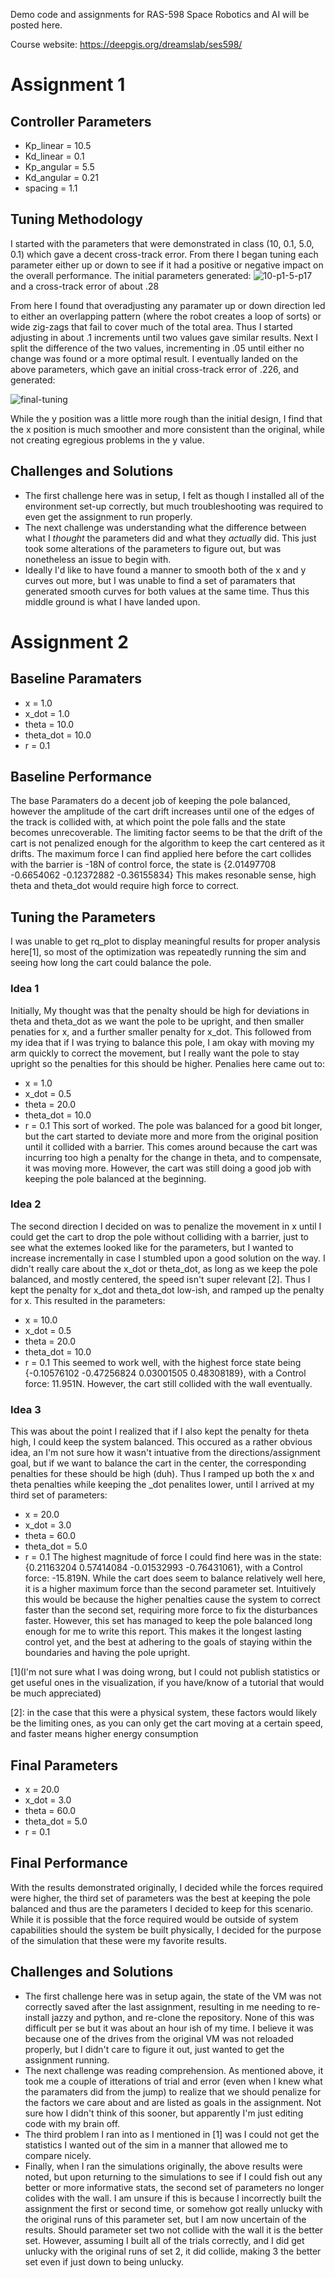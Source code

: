 Demo code and assignments for RAS-598 Space Robotics and AI will be posted here. 

Course website: https://deepgis.org/dreamslab/ses598/

# Assignment 1
## Controller Parameters
- Kp_linear = 10.5
- Kd_linear = 0.1
- Kp_angular = 5.5
- Kd_angular = 0.21
- spacing = 1.1
## Tuning Methodology  
I started with the parameters that were demonstrated in class (10, 0.1, 5.0, 0.1) which gave a decent cross-track error. From there I began tuning each parameter either up or down to see if it had a positive or negative impact on the overall performance. The initial parameters generated:
![10-p1-5-p17](https://github.com/user-attachments/assets/1060a106-92d1-4cc3-b01b-59ed3ac1f1be)
and a cross-track error of about .28  

From here I found that overadjusting any paramater up or down direction led to either an overlapping pattern (where the robot creates a loop of sorts) or wide zig-zags that fail to cover much of the total area. Thus I started adjusting in about .1 increments until two values gave similar results. Next I split the difference of the two values, incrementing in .05 until either no change was found or a more optimal result. I eventually landed on the above parameters, which gave an initial cross-track error of .226, and generated:

![final-tuning](https://github.com/user-attachments/assets/942833aa-f97b-4530-be79-b7fd4fbc8303)

While the y position was a little more rough than the initial design, I find that the x position is much smoother and more consistent than the original, while not creating egregious problems in the y value.

## Challenges and Solutions  
- The first challenge here was in setup, I felt as though I installed all of the environment set-up correctly, but much troubleshooting was required to even get the assignment to run properly.  
- The next challenge was understanding what the difference between what I *thought* the parameters did and what they *actually* did. This just took some alterations of the parameters to figure out, but was nonetheless an issue to begin with.
- Ideally I'd like to have found a manner to smooth both of the x and y curves out more, but I was unable to find a set of paramaters that generated smooth curves for both values at the same time. Thus this middle ground is what I have landed upon.


# Assignment 2

## Baseline Paramaters
- x = 1.0
- x_dot = 1.0
- theta = 10.0
- theta_dot = 10.0
- r = 0.1

## Baseline Performance
The base Paramaters do a decent job of keeping the pole balanced, however the amplitude of the cart drift increases until one of the edges of the track is collided with, at which point the pole falls and the state becomes unrecoverable. The limiting factor seems to be that the drift of the cart is not penalized enough for the algorithm to keep the cart centered as it drifts. The maximum force I can find applied here before the cart collides with the barrier is -18N of control force, the state is {2.01497708 -0.6654062  -0.12372882 -0.36155834} This makes resonable sense, high theta and theta_dot would require high force to correct.

## Tuning the Parameters
I was unable to get rq_plot to display meaningful results for proper analysis here[1], so most of the optimization was repeatedly running the sim and seeing how long the cart could balance the pole.

### Idea 1
Initially, My thought was that the penalty should be high for deviations in theta and theta_dot as we want the pole to be upright, and then smaller penaties for x, and a further smaller penalty for x_dot. This followed from my idea that if I was trying to balance this pole, I am okay with moving my arm quickly to correct the movement, but I really want the pole to stay upright so the penalties for this should be higher. Penalies here came out to:
- x = 1.0
- x_dot = 0.5
- theta = 20.0
- theta_dot = 10.0
- r = 0.1
This sort of worked. The pole was balanced for a good bit longer, but the cart started to deviate more and more from the original position until it collided with a barrier. This comes around because the cart was incurring too high a penalty for the change in theta, and to compensate, it was moving more. However, the cart was still doing a good job with keeping the pole balanced at the beginning.

### Idea 2
The second direction I decided on was to penalize the movement in x until I could get the cart to drop the pole without colliding with a barrier, just to see what the extemes looked like for the parameters, but I wanted to increase incrementally in case I stumbled upon a good solution on the way. I didn't really care about the x_dot or theta_dot, as long as we keep the pole balanced, and mostly centered, the speed isn't super relevant [2]. Thus I kept the penalty for x_dot and theta_dot low-ish, and ramped up the penalty for x. This resulted in the parameters:
- x = 10.0
- x_dot = 0.5
- theta = 20.0
- theta_dot = 10.0
- r = 0.1
This seemed to work well, with the highest force state being {-0.10576102 -0.47256824  0.03001505  0.48308189}, with a Control force: 11.951N. However, the cart still collided with the wall eventually.

### Idea 3
This was about the point I realized that if I also kept the penalty for theta high, I could keep the system balanced. This occured as a rather obvious idea, an I'm not sure how it wasn't intuative from the directions/assignment goal, but if we want to balance the cart in the center, the corresponding penalties for these should be high (duh). Thus I ramped up both the x and theta penalties while keeping the _dot penalites lower, until I arrived at my third set of parameters:
- x = 20.0
- x_dot = 3.0
- theta = 60.0
- theta_dot = 5.0
- r = 0.1
The highest magnitude of force I could find here was in the state: {0.21163204  0.57414084 -0.01532993 -0.76431061}, with a Control force: -15.819N. While the cart does seem to balance relatively well here, it is a higher maximum force than the second parameter set. Intuitively this would be because the higher penalties cause the system to correct faster than the second set, requiring more force to fix the disturbances faster. However, this set has managed to keep the pole balanced long enough for me to write this report. This makes it the longest lasting control yet, and the best at adhering to the goals of staying within the boundaries and having the pole upright.

[1](I'm not sure what I was doing wrong, but I could not publish statistics or get useful ones in the visualization, if you have/know of a tutorial that would be much appreciated)

[2]: in the case that this were a physical system, these factors would likely be the limiting ones, as you can only get the cart moving at a certain speed, and faster means higher energy consumption

## Final Parameters
- x = 20.0
- x_dot = 3.0
- theta = 60.0
- theta_dot = 5.0
- r = 0.1

## Final Performance
With the results demonstrated originally, I decided while the forces required were higher, the third set of parameters was the best at keeping the pole balanced and thus are the parameters I decided to keep for this scenario. While it is possible that the force required would be outside of system capabilities should the system be built physically, I decided for the purpose of the simulation that these were my favorite results.


## Challenges and Solutions  
- The first challenge here was in setup again, the state of the VM was not correctly saved after the last assignment, resulting in me needing to re-install jazzy and python, and re-clone the repository. None of this was difficult per se but it was about an hour ish of my time. I believe it was because one of the drives from the original VM was not reloaded properly, but I didn't care to figure it out, just wanted to get the assignment running.
- The next challenge was reading comprehension. As mentioned above, it took me a couple of itterations of trial and error (even when I knew what the paramaters did from the jump) to realize that we should penalize for the factors we care about and are listed as goals in the assignment. Not sure how I didn't think of this sooner, but apparently I'm just editing code with my brain off.
- The third problem I ran into as I mentioned in [1] was I could not get the statistics I wanted out of the sim in a manner that allowed me to compare nicely.
- Finally, when I ran the simulations originally, the above results were noted, but upon returning to the simulations to see if I could fish out any better or more informative stats, the second set of parameters no longer colides with the wall. I am unsure if this is because I incorrectly built the assignment the first or second time, or somehow got really unlucky with the original runs of this parameter set, but I am now uncertain of the results. Should parameter set two not collide with the wall it is the better set. However, assuming I built all of the trials correctly, and I did get unlucky with the original runs of set 2, it did collide, making 3 the better set even if just down to being unlucky.
